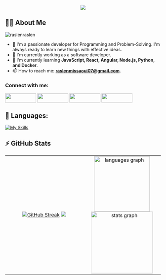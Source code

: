 <p align="center">
  <img src="https://readme-typing-svg.herokuapp.com/?lines=Hello,+I'm+Raslen+!&center=true&size=25"> 
</p>

## 🙋‍♂️ About Me
<p align="left"> <img src="https://komarev.com/ghpvc/?username=raslenraslen&label=Profile%20views&color=0e75b6&style=flat" alt="raslenraslen" /> </p>

- 🥋 I'm a passionate developer for Programming and Problem-Solving. I'm always ready to learn new things with effective ideas.
- 🔭 I'm currently working as a software developer.
- 📘 I'm currently learning **JavaScript, React, Angular, Node.js, Python, and Docker**.
- 📫 How to reach me: **raslenmissaoui07@gmail.com**.

<h3 align="left">Connect with me:</h3>
<p align="left">
<a href="https://twitter.com/RaslenMiss45861" target="blank"><img align="center" src="https://img.shields.io/badge/twitter-%231FA1F1?style=flat&logo=twitter&logoColor=white" height="30" width="100" /></a>
<a href="https://www.linkedin.com/in/missaoui-raslen-6a8620298/" target="blank"><img align="center" src="https://img.shields.io/badge/linkedin-%230177B5?style=flat&logo=linkedin&logoColor=white" height="30" width="100" /></a>
<a href="https://www.youtube.com/c/mohamedabusrea" target="blank"><img align="center" src="https://img.shields.io/badge/youtube-%23FF0000?style=flat&logo=youtube&logoColor=white" height="30" width="100" /></a>
<a href="https://www.instagram.com/raslenmissaoui07/" target="blank"><img align="center" src="https://img.shields.io/badge/instagram-%23E4415F?style=flat&logo=instagram&logoColor=white" height="30" width="100" /></a>
</p>

## 🚀 Languages:

[![My Skills](https://skillicons.dev/icons?i=js,java,typescript,angular,nodejs,python,docker,mongodb)](https://skillicons.dev)

## ⚡ GitHub Stats 
<table align="center">
<tr border="none">
<td width="50%" align="center">
    <a href="https://git.io/streak-stats"><img src="https://streak-stats.demolab.com?user=raslenraslen&theme=dark" alt="GitHub Streak" /></a>    
    <img src="https://github-readme-activity-graph.vercel.app/graph?username=raslenraslen&theme=tokyo-night&radius=16">
</td>
<td width="50%" align="center">
    <img src="https://github-readme-stats.vercel.app/api/top-langs?username=raslenraslen&locale=en&hide_title=false&layout=compact&card_width=320&langs_count=5&theme=dracula&hide_border=false" height="180px" alt="languages graph"  />
    <img src="https://github-readme-stats.vercel.app/api?username=raslenraslen&hide_title=false&hide_rank=false&show_icons=true&include_all_commits=true&count_private=true&disable_animations=false&theme=dracula&locale=en&hide_border=false" height="200px" alt="stats graph"  />
</td>
</tr>
</table>
